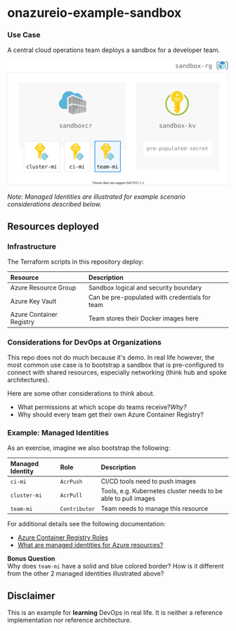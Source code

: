 # onazureio-example-sandbox

### Use Case

A central cloud operations team deploys a sandbox for a developer team. 

<img src="./example-diagram.svg" width="540" alt="Example Sandbox">

_Note: Managed Identities are illustrated for example scenario considerations described below._

## Resources deployed

### Infrastructure

The Terraform scripts in this repository deploy:

| Resource | Description |
|:--|:--|
| Azure Resource Group | Sandbox logical and security boundary |
| Azure Key Vault | Can be pre-populated with credentials for team |
| Azure Container Registry | Team stores their Docker images here |

### Considerations for DevOps at Organizations

This repo does not do much because it's  demo. In real life however, the most common use case is to bootstrap a sandbox that is pre-configured to connect with shared resources, especially networking (think hub and spoke architectures).

Here are some other considerations to think about.

- What permissions at which scope do teams receive?_Why?_
- Why should every team get their own Azure Container Registry?
  
### Example: Managed Identities

As an exercise, imagine we also bootstrap the following:

| Managed Identity | Role | Description |
|:--|:--|:--|
| `ci-mi` | `AcrPush` | CI/CD tools need to push images |
| `cluster-mi` | `AcrPull` | Tools, e.g. Kubernetes cluster needs to be able to pull images |
| `team-mi` | `Contributor` | Team needs to manage this resource |

For additional details see the following documentation:

- [Azure Container Registry Roles](https://docs.microsoft.com/en-us/azure/container-registry/container-registry-roles)
- [What are managed identities for Azure resources?](https://docs.microsoft.com/en-us/azure/active-directory/managed-identities-azure-resources/overview)

**Bonus Question**  
Why does `team-mi` have a solid and blue colored border? How is it different from the other 2 managed identities illustrated above?

## Disclaimer

This is an example for **learning** DevOps in real life. It is neither a reference implementation nor reference architecture.
